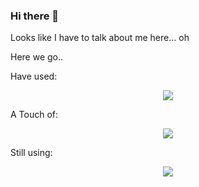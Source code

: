 ### Hi there 👋

<!--
**sarimbinwaseem/sarimbinwaseem** is a ✨ _special_ ✨ repository because its `README.md` (this file) appears on your GitHub profile.

Here are some ideas to get you started:

- 🔭 I’m currently working on ...
- 🌱 I’m currently learning ...
- 👯 I’m looking to collaborate on ...
- 🤔 I’m looking for help with ...
- 💬 Ask me about ...
- 📫 How to reach me: ...
- 😄 Pronouns: ...
- ⚡ Fun fact: ...
-->

Looks like I have to talk about me here... oh

Here we go..

Have used: 

<p align="center">
  <a href="https://skillicons.dev">
    <img src="https://skillicons.dev/icons?i=selenium,dart,flutter,figma,blender,au,ae,ai,ps,pr," />
  </a>
</p>

A Touch of:

<p align="center">
  <a href="https://skillicons.dev">
    <img src="https://skillicons.dev/icons?i=nginx,lua,mongodb,mysql,go" />
  </a>
</p>

Still using:

<p align="center">
  <a href="https://skillicons.dev">
    <img src="https://skillicons.dev/icons?i=arduino,bash,bootstrap,flask,git,github,html,linux,powershell,py,qt,raspberrypi,regex,stackoverflow" />
  </a>
</p>

